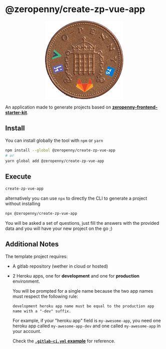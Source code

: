 
# @zeropenny/create-zp-vue-app

<p align="center"><img height="250" width="250" src="./images/logo.png" /></p>

An application made to generate projects based on [**zeropenny-frontend-starter-kit**](https://github.com/zero-penny-architecture/vuejs-starter-kit).

## Install

You can install globally the tool with `npm` or `yarn` 

``` bash
npm install --global @zeropenny/create-zp-vue-app
# or
yarn global add @zeropenny/create-zp-vue-app
```

## Execute

``` bash
create-zp-vue-app
```

alternatively you can use `npx` to directly the CLI to generate a project without installing

``` bash
npx @zeropenny/create-zp-vue-app
```

You will be asked a set of questions, just fill the answers with the provided data and you will have your new project on the go ;)

## Additional Notes

The template project requires:

- A gitlab repository (wether in cloud or hosted)
- 2 Heroku apps, one for **development** and one for **production** environment. 
  
  You will be prompted for a single name because the two app names must respect the following rule:

  ```
  development heroku app name must be equal to the production app name with a "-dev" suffix.
  ```

  For example, if your "heroku app" field is `my-awesome-app`, you need one heroku app called `my-awesome-app-dev` and one called `my-awesome-app` in your account.
  
  Check the [**`.gitlab-ci.yml` example**](https://github.com/zero-penny-architecture/vuejs-starter-kit) for reference.